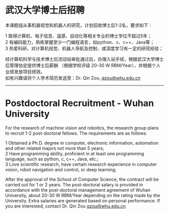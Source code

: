 
# 武汉大学博士后招聘

本课题组从事机器视觉和机器人的研究，计划招收博士后1-2名，要求如下：  

1 取得计算机、电子信息、遥感、自动化等相关专业的博士学位不超过5年；  
2 有编码能力，熟练掌握至少一门编程语言，如python、c、c++、Java等；  
3 热爱科研，对计算机视觉、机器人导航及控制、或深度学习有一定的研究经验；  

经计算机科学与技术博士后流动站审批通过后，办理入站手续，根据武汉大学博士后管理协定提供博士后薪酬 （根据学校评级 20-30 W RBM/Year），并根据个人业绩发放项目绩效。  
如有兴趣请将个人学术简历发送至：Dr. Qin Zou, qzou@whu.edu.cn

------

# Postdoctoral Recruitment - Wuhan University

For the research of machine vision and robotics, the research group plans to recruit 1-2 post-doctoral fellows. The requirements are as follows:  

1 Obtained a Ph.D. degree in computer, electronic information, automation and other related majors not more than 5 years;  
2 Have programming ability, proficient in at least one programming language, such as python, c, c++, Java, etc.;  
3 Love scientific research, have certain research experience in computer vision, robot navigation and control, or deep learning;  

After the approval of the School of Computer Science, the contract will be carried out for 1 or 2 years. The post-doctoral salary is provided in accordance with the post-doctoral management agreement of Wuhan University, about 20-30 W RBM/Year depending on the rating made by the University. Extra salaries are generated based on personal performance. If you are interested, contact Dr. Qin Zou qzou@whu.edu.cn
